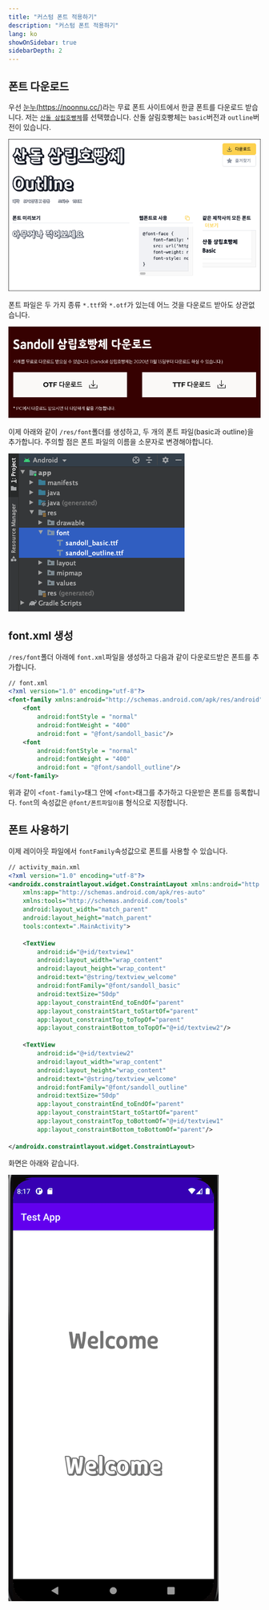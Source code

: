 ```yaml
---
title: "커스텀 폰트 적용하기"
description: "커스텀 폰트 적용하기"
lang: ko
showOnSidebar: true
sidebarDepth: 2
---
```


## 폰트 다운로드
우선 [눈누(https://noonnu.cc/)](https://noonnu.cc/)라는 무료 폰트 사이트에서 한글 폰트를 다운로드 받습니다. 저는 [`산돌 삼립호빵체`](https://noonnu.cc/font_page/508)를 선택했습니다. 산돌 살림호빵체는 `basic`버전과 `outline`버전이 있습니다.

![](./190713_custom_font/1.png)

폰트 파일은 두 가지 종류 `*.ttf`와 `*.otf`가 있는데 어느 것을 다운로드 받아도 상관없습니다.

![](./190713_custom_font/2.png)

이제 아래와 같이 `/res/font`폴더를 생성하고, 두 개의 폰트 파일(basic과 outline)을 추가합니다. 주의할 점은 폰트 파일의 이름을 소문자로 변경해야합니다.

![](./190713_custom_font/3.png)

## font.xml 생성
`/res/font`폴더 아래에 `font.xml`파일을 생성하고 다음과 같이 다운로드받은 폰트를 추가합니다.
``` xml 
// font.xml
<?xml version="1.0" encoding="utf-8"?>
<font-family xmlns:android="http://schemas.android.com/apk/res/android">
    <font
        android:fontStyle = "normal"
        android:fontWeight = "400"
        android:font = "@font/sandoll_basic"/>
    <font
        android:fontStyle = "normal"
        android:fontWeight = "400"
        android:font = "@font/sandoll_outline"/>
</font-family>
```

위과 같이 `<font-family>`태그 안에 `<font>`태그를 추가하고 다운받은 폰트를 등록합니다. `font`의 속성값은 `@font/폰트파일이름` 형식으로 지정합니다.

## 폰트 사용하기
이제 레이아웃 파일에서 `fontFamily`속성값으로 폰트를 사용할 수 있습니다.
``` xml 
// activity_main.xml
<?xml version="1.0" encoding="utf-8"?>
<androidx.constraintlayout.widget.ConstraintLayout xmlns:android="http://schemas.android.com/apk/res/android"
    xmlns:app="http://schemas.android.com/apk/res-auto"
    xmlns:tools="http://schemas.android.com/tools"
    android:layout_width="match_parent"
    android:layout_height="match_parent"
    tools:context=".MainActivity">

    <TextView
        android:id="@+id/textview1"
        android:layout_width="wrap_content"
        android:layout_height="wrap_content"
        android:text="@string/textview_welcome"
        android:fontFamily="@font/sandoll_basic"
        android:textSize="50dp"
        app:layout_constraintEnd_toEndOf="parent"
        app:layout_constraintStart_toStartOf="parent"
        app:layout_constraintTop_toTopOf="parent"
        app:layout_constraintBottom_toTopOf="@+id/textview2"/>

    <TextView
        android:id="@+id/textview2"
        android:layout_width="wrap_content"
        android:layout_height="wrap_content"
        android:text="@string/textview_welcome"
        android:fontFamily="@font/sandoll_outline"
        android:textSize="50dp"
        app:layout_constraintEnd_toEndOf="parent"
        app:layout_constraintStart_toStartOf="parent"
        app:layout_constraintTop_toBottomOf="@+id/textview1"
        app:layout_constraintBottom_toBottomOf="parent"/>

</androidx.constraintlayout.widget.ConstraintLayout>
```

화면은 아래와 같습니다.

![](./190713_custom_font/4.png)